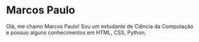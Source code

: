 # Marcos Paulo
Olá, me chamo Marcos Paulo!
Sou um estudante de Ciência da Computação e possuo alguns conhecimentos em HTML, CSS, Python.